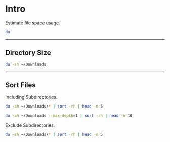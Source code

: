# Intro

Estimate file space usage.

```bash {copyable}
du
```

---

## Directory Size

```bash {copyable}
du -sh ~/Downloads
```

---

## Sort Files

Including Subdirectories.

```bash {copyable}
du -ah ~/Downloads/* | sort -rh | head -n 5
```

```bash {copyable}
du -ah ~/Downloads --max-depth=1 | sort -rh | head -n 10
```

Exclude Subdirectories.

```bash {copyable}
du -sh ~/Downloads/* | sort -rh | head -n 5
```
